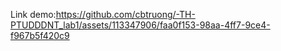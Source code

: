 Link demo:https://github.com/cbtruong/-TH-PTUDDDNT_lab1/assets/113347906/faa0f153-98aa-4ff7-9ce4-f967b5f420c9

